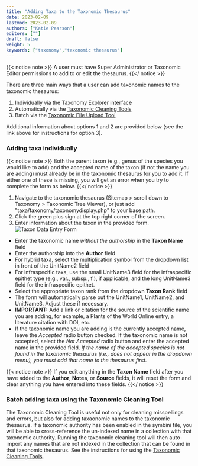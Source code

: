 ```yaml
---
title: "Adding Taxa to the Taxonomic Thesaurus"
date: 2023-02-09
lastmod: 2023-02-09
authors: ["Katie Pearson"]
editors: [""]
draft: false
weight: 5
keywords: ["taxonomy","taxonomic thesaurus"]
---
```


{{< notice note >}}
  A user must have Super Administrator or Taxonomic Editor permissions to add to or edit the thesaurus.
{{</ notice >}}

There are three main ways that a user can add taxonomic names to the taxonomic thesaurus:
  1. Individually via the Taxonomy Explorer interface
  2. Automatically via the [Taxonomic Cleaning Tools](https://biokic.github.io/symbiota-docs/coll_manager/data_cleaning/taxonomy/)
  3. Batch via the [Taxonomic File Upload Tool](https://biokic.github.io/symbiota-docs/portal_manager/taxonomy/batch_load/)

Additional information about options 1 and 2 are provided below (see the link above for instructions for option 3).

### Adding taxa individually

{{< notice note >}}
  Both the parent taxon (e.g., genus of the species you would like to add) and the accepted name of the taxon (if not the name you are adding) must already be in the taxonomic thesaurus for you to add it. If either one of these is missing, you will get an error when you try to complete the form as below.
{{</ notice >}}

1. Navigate to the taxonomic thesaurus (Sitemap > scroll down to Taxonomy > Taxonomic Tree Viewer), or just add "taxa/taxonomy/taxonomydisplay.php" to your base path.
2. Click the green plus sign at the top right corner of the screen.
3. Enter information about the taxon in the provided form.
![Taxon Data Entry Form](/symbiota-docs/images/addnewtaxon.PNG)

* Enter the taxonomic name *without the authorship* in the **Taxon Name** field
* Enter the authorship into the **Author** field
* For hybrid taxa, select the multiplication symbol from the dropdown list in front of the UnitName2 field
* For infraspecific taxa, use the small UnitName3 field for the infraspecific epithet type (e.g., var., subsp., f.), if applicable, and the long UnitName3 field for the infraspecific epithet.
* Select the appropriate taxon rank from the dropdown **Taxon Rank** field
* The form will automatically parse out the UnitName1, UnitName2, and UnitName3. Adjust these if necessary.
* **IMPORTANT:** Add a link or citation for the source of the scientific name you are adding, for example, a Plants of the World Online entry, a literature citation with DOI, etc.
* If the taxonomic name you are adding is the currently accepted name, leave the *Accepted* radio button checked. If the taxonomic name is not accepted, select the *Not Accepted* radio button and enter the accepted name in the provided field. *If the name of the accepted species is not found in the taxonomic thesaurus (i.e., does not appear in the dropdown menu), you must add that name to the thesaurus first.*

{{< notice note >}}
  If you edit anything in the **Taxon Name** field after you have added to the **Author**, **Notes**, or **Source** fields, it will reset the form and clear anything you have entered into these fields.
{{</ notice >}}

### Batch adding taxa using the Taxonomic Cleaning Tool

The Taxonomic Cleaning Tool is useful not only for cleaning misspellings and errors, but also for adding taxaonomic names to the taxonomic thesaurus. If a taxonomic authority has been enabled in the symbini file, you will be able to cross-reference the un-indexed name in a collection with that taxonomic authority. Running the taxonomic cleaning tool will then auto-import any names that are not indexed in the collection that can be found in that taxonomic thesaurus. See the instructions for using the [Taxonomic Cleaning Tools](https://biokic.github.io/symbiota-docs/coll_manager/data_cleaning/taxonomy/).
